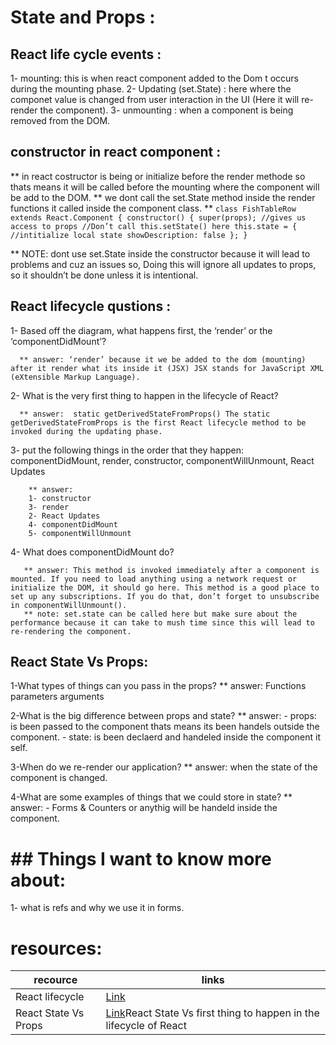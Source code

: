 # State and Props :


## React life cycle events : 

1- mounting: this is when react component added to the Dom t occurs during the mounting phase.
2- Updating (set.State) : here where the componet value is changed from user interaction in the UI (Here it will re-render the component).
3- unmounting : when a component is being removed from the DOM.

## constructor in react component :

 ** in react costructor is being or initialize before the render methode so thats means it will be called before the mounting where the component will be add to the DOM.
 ** we dont call the set.State method inside the render functions it called inside the component class.
 ** `class FishTableRow extends React.Component {
        constructor() {
        super(props); //gives us access to props
        //Don’t call this.setState() here
        this.state = { //intitialize local state
        showDescription: false
        }; }`

 ** NOTE: dont use set.State inside the constructor because it will lead to problems and cuz an issues so, Doing this will ignore all updates to props, so it shouldn’t be done unless it is intentional. 

 ## React lifecycle qustions : 
  1- Based off the diagram, what happens first, the ‘render’ or the ‘componentDidMount’?
      
      ** answer: ‘render’ because it we be added to the dom (mounting) after it render what its inside it (JSX) JSX stands for JavaScript XML (eXtensible Markup Language).

  2- What is the very first thing to happen in the lifecycle of React?

      ** answer:  static getDerivedStateFromProps() The static getDerivedStateFromProps is the first React lifecycle method to be invoked during the updating phase.

  3-  put the following things in the order that they happen: componentDidMount, render, constructor, componentWillUnmount, React Updates

        ** answer: 
        1- constructor
        3- render
        2- React Updates
        4- componentDidMount
        5- componentWillUnmount

  4- What does componentDidMount do?
       
       ** answer: This method is invoked immediately after a component is mounted. If you need to load anything using a network request or initialize the DOM, it should go here. This method is a good place to set up any subscriptions. If you do that, don’t forget to unsubscribe in componentWillUnmount().
       ** note: set.state can be called here but make sure about the performance because it can take to mush time since this will lead to re-rendering the component.

  ## React State Vs Props:
  1-What types of things can you pass in the props?
    ** answer: Functions parameters arguments

  2-What is the big difference between props and state?
    ** answer: 
    - props: is been passed to the component thats means its been handels outside the component.
    - state: is been declaerd and handeled inside the component it self.

  3-When do we re-render our application?
    ** answer: when the state of the component is changed.

  4-What are some examples of things that we could store in state?
    ** answer: - Forms & Counters or anythig will be handeld inside the component.

# ## Things I want to know more about:
1- what is refs and why we use it in forms.

# resources:
recource      | links
------------- | -------------
React lifecycle      | [Link](https://medium.com/@joshuablankenshipnola/react-component-lifecycle-events-cb77e670a093)
React State Vs Props | [Link](https://www.youtube.com/watch?v=IYvD9oBCuJI)React State Vs  first thing to happen in the lifecycle of React | [Link](https://blog.logrocket.com/react-lifecycle-methods-tutorial-examples/#:~:text=to%20be%20updated%3F-,1.,invoked%20during%20the%20updating%20phase.)

 